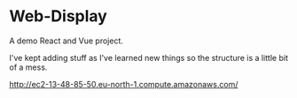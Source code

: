 # Web-Display
A demo React and Vue project.

I've kept adding stuff as I've learned new things so the structure is a little bit of a mess.

http://ec2-13-48-85-50.eu-north-1.compute.amazonaws.com/
